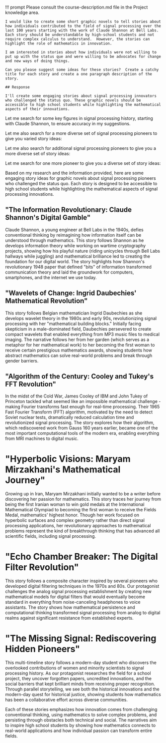 !!! prompt
    Please consult the course-description.md file in the Project knowledge area.

    I would like to create some short graphic novels to tell stories about how individuals contributed to the field of signal processing over the last 100 years starting with the work of Claude Shannon at Bell Labs.  Each story should be understandable by high-school students and not require complex calculus to understand.  However, the stories can highlight the role of mathematics in innovation.

    I am interested in stories about how individuals were not willing to put up with the status que and were willing to be advocates for change and new ways of doing things.

    Can you please suggest some ideas for these stories?  Create a catchy title for each story and create a one paragraph description of the story.

    ## Response

    I'll create some engaging stories about signal processing innovators who challenged the status quo. These graphic novels should be accessible to high school students while highlighting the mathematical aspects of their innovations.

Let me search for some key figures in signal processing history, starting with Claude Shannon, to ensure accuracy in my suggestions.

Let me also search for a more diverse set of signal processing pioneers to give you varied story ideas:

Let me also search for additional signal processing pioneers to give you a more diverse set of story ideas:

Let me search for one more pioneer to give you a diverse set of story ideas:

Based on my research and the information provided, here are some engaging story ideas for graphic novels about signal processing pioneers who challenged the status quo. Each story is designed to be accessible to high school students while highlighting the mathematical aspects of signal processing innovations.

## "The Information Revolutionary: Claude Shannon's Digital Gamble"

Claude Shannon, a young engineer at Bell Labs in the 1940s, defies conventional thinking by reimagining how information itself can be understood through mathematics. This story follows Shannon as he develops information theory while working on wartime cryptography projects, showing how his playful nature (riding unicycles through Bell Labs hallways while juggling) and mathematical brilliance led to creating the foundation for our digital world. The story highlights how Shannon's revolutionary 1948 paper that defined "bits" of information transformed communication theory and laid the groundwork for computers, smartphones, and the internet we use today.

## "Wavelets of Change: Ingrid Daubechies' Mathematical Revolution"

This story follows Belgian mathematician Ingrid Daubechies as she develops wavelet theory in the 1980s and early 90s, revolutionizing signal processing with her "mathematical building blocks." Initially facing skepticism in a male-dominated field, Daubechies persevered to create compact wavelets that enabled everything from MP3 music files to medical imaging. The narrative follows her from her garden (which serves as a metaphor for her mathematical work) to her becoming the first woman to receive certain prestigious mathematics awards, showing students how abstract mathematics can solve real-world problems and break through gender barriers.

## "Algorithm of the Century: Cooley and Tukey's FFT Revolution"

In the midst of the Cold War, James Cooley of IBM and John Tukey of Princeton tackled what seemed like an impossible mathematical challenge - making Fourier transforms fast enough for real-time processing. Their 1965 Fast Fourier Transform (FFT) algorithm, motivated by the need to detect Soviet nuclear tests, dramatically reduced calculation time and revolutionized signal processing. The story explores how their algorithm, which rediscovered work from Gauss 160 years earlier, became one of the most important computational tools of the modern era, enabling everything from MRI machines to digital music.

# "Hyperbolic Visions: Maryam Mirzakhani's Mathematical Journey"

Growing up in Iran, Maryam Mirzakhani initially wanted to be a writer before discovering her passion for mathematics. This story traces her journey from being the first Iranian woman to win gold medals at the International Mathematical Olympiad to becoming the first woman to receive the Fields Medal, mathematics' highest honor. Though her work focused on hyperbolic surfaces and complex geometry rather than direct signal processing applications, her revolutionary approaches to mathematical problems represent the kind of breakthrough thinking that has advanced all scientific fields, including signal processing.

# "Echo Chamber Breaker: The Digital Filter Revolution"

This story follows a composite character inspired by several pioneers who developed digital filtering techniques in the 1970s and 80s. Our protagonist challenges the analog signal processing establishment by creating new mathematical models for digital filters that would eventually become standard in everything from noise-canceling headphones to voice assistants. The story shows how mathematical persistence and computational thinking transformed signal processing from analog to digital realms against significant resistance from established experts.

# "The Missing Signal: Rediscovering Hidden Pioneers"

This multi-timeline story follows a modern-day student who discovers the overlooked contributions of women and minority scientists to signal processing history. As our protagonist researches the field for a school project, they uncover forgotten papers, uncredited innovations, and the social barriers that kept brilliant minds from receiving proper recognition. Through parallel storytelling, we see both the historical innovations and the modern-day quest for historical justice, showing students how mathematics has been a collaborative effort across diverse communities.

Each of these stories emphasizes how innovation comes from challenging conventional thinking, using mathematics to solve complex problems, and persisting through obstacles both technical and social. The narratives aim to inspire high school students by showing how mathematics connects to real-world applications and how individual passion can transform entire fields.